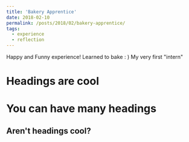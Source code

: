 ```yaml
---
title: 'Bakery Apprentice'
date: 2018-02-10
permalink: /posts/2018/02/bakery-apprentice/
tags:
  - experience
  - reflection
---
```


Happy and Funny experience! Learned to bake : ) My very first "intern"

Headings are cool
======

You can have many headings
======

Aren't headings cool?
------